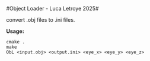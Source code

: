 #Object Loader - Luca Letroye 2025#

convert .obj files to .ini files.

**Usage:**
```
cmake .
make
ObL <input.obj> <output.ini> <eye_x> <eye_y> <eye_z>
```

